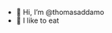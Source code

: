 - 👋 Hi, I’m @thomasaddamo
- 👀 I like to eat

<!---
thomasaddamo/thomasaddamo is a ✨ special ✨ repository because its `README.md` (this file) appears on your GitHub profile.
You can click the Preview link to take a look at your changes.
--->
